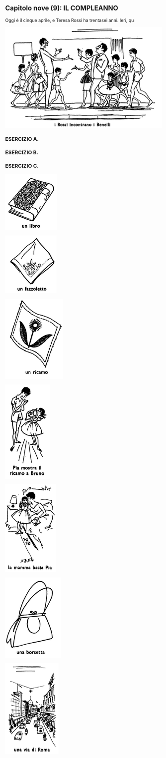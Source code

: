 ## Capitolo nove (9): IL COMPLEANNO

Oggi è il cinque aprile, e Teresa Rossi ha trentasei anni. Ieri, qu

![](../images/c9.1.png)

### ESERCIZIO A.


### ESERCIZIO B.


### ESERCIZIO C.


<!---
Footnotes
-->

![](../images/9sub1.png)

![](../images/9sub2.png)

![](../images/9sub3.png)

![](../images/9sub4.png)

![](../images/9sub5.png)

![](../images/9sub6.png)

![](../images/9sub7.png)

<!--stackedit_data:
eyJoaXN0b3J5IjpbMzE2MDQ3OTg2LDk3NDk2NzkyLDEyNzEyNj
c0OTgsMTA0Njc5MzkzNF19
-->